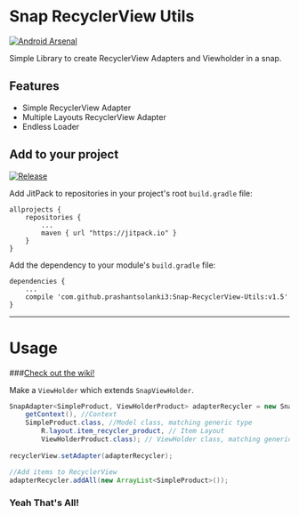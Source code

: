 # Snap RecyclerView Utils

[![Android Arsenal](https://img.shields.io/badge/Android%20Arsenal-Snap--RecyclerView--Utils-green.svg?style=true)](https://android-arsenal.com/details/1/2884)

Simple Library to create RecyclerView Adapters and Viewholder in a snap.

## Features

* Simple RecyclerView Adapter
* Multiple Layouts RecyclerView Adapter
* Endless Loader

## Add to your project

[![Release](https://img.shields.io/github/release/prashantsolanki3/Snap-RecyclerView-Utils.svg?label=jitpack)](https://jitpack.io/#prashantsolanki3/Snap-RecyclerView-Utils)

Add JitPack to repositories in your project's root `build.gradle` file:

```Gradle
allprojects {
	repositories {
		...
		maven { url "https://jitpack.io" }
	}
}
```

Add the dependency to your module's `build.gradle` file:

```Gradle
dependencies {
	...
    compile 'com.github.prashantsolanki3:Snap-RecyclerView-Utils:v1.5'
}
```

---

# Usage

###[Check out the wiki!](https://github.com/prashantsolanki3/Snap-RecyclerView-Utils/wiki)

Make a `ViewHolder` which extends `SnapViewHolder`.

```Java
SnapAdapter<SimpleProduct, ViewHolderProduct> adapterRecycler = new SnapAdapter<>(
	getContext(), //Context
	SimpleProduct.class, //Model class, matching generic type
        R.layout.item_recycler_product, // Item Layout
        ViewHolderProduct.class); // ViewHolder class, matching generic type
                
recyclerView.setAdapter(adapterRecycler);

//Add items to RecyclerView
adapterRecycler.addAll(new ArrayList<SimpleProduct>());
```
### Yeah That's All!
